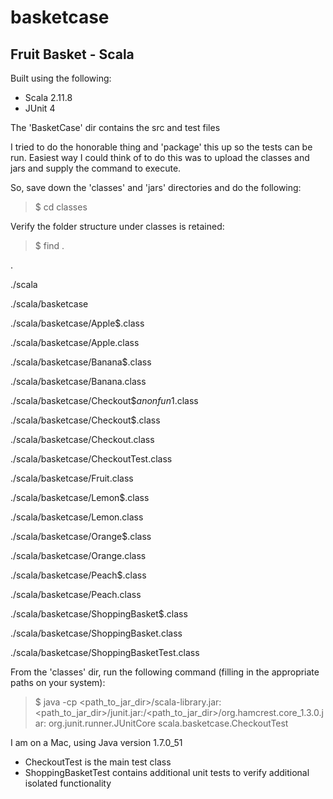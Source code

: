 # basketcase

Fruit Basket - Scala 
---------------------

Built using the following:
- Scala 2.11.8
- JUnit 4

The 'BasketCase' dir contains the src and test files

I tried to do the honorable thing and 'package' this up so the tests can be run.  Easiest way I could think of to do this was to upload the classes and jars and supply the command to execute.  

So, save down the 'classes' and 'jars' directories and do the following:

> $ cd classes

Verify the folder structure under classes is retained:

> $ find .

.

./scala

./scala/basketcase

./scala/basketcase/Apple$.class

./scala/basketcase/Apple.class

./scala/basketcase/Banana$.class

./scala/basketcase/Banana.class

./scala/basketcase/Checkout$$anonfun$1.class

./scala/basketcase/Checkout$.class

./scala/basketcase/Checkout.class

./scala/basketcase/CheckoutTest.class

./scala/basketcase/Fruit.class

./scala/basketcase/Lemon$.class

./scala/basketcase/Lemon.class

./scala/basketcase/Orange$.class

./scala/basketcase/Orange.class

./scala/basketcase/Peach$.class

./scala/basketcase/Peach.class

./scala/basketcase/ShoppingBasket$.class

./scala/basketcase/ShoppingBasket.class

./scala/basketcase/ShoppingBasketTest.class

From the 'classes' dir, run the following command (filling in the appropriate paths on your system):

> $ java -cp <path_to_jar_dir>/scala-library.jar:<path_to_jar_dir>/junit.jar:/<path_to_jar_dir>/org.hamcrest.core_1.3.0.jar: org.junit.runner.JUnitCore scala.basketcase.CheckoutTest

I am on a Mac, using Java version 1.7.0_51

- CheckoutTest is the main test class
- ShoppingBasketTest contains additional unit tests to verify additional isolated functionality
